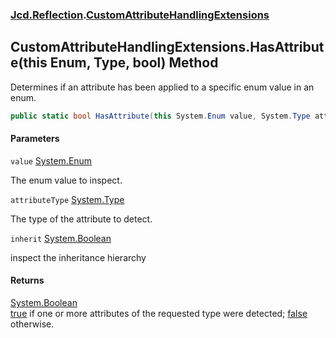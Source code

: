 ### [Jcd.Reflection](Jcd.Reflection.md 'Jcd.Reflection').[CustomAttributeHandlingExtensions](CustomAttributeHandlingExtensions.md 'Jcd.Reflection.CustomAttributeHandlingExtensions')

## CustomAttributeHandlingExtensions.HasAttribute(this Enum, Type, bool) Method

Determines if an attribute has been applied to a specific enum value in an enum.

```csharp
public static bool HasAttribute(this System.Enum value, System.Type attributeType, bool inherit=false);
```

#### Parameters

<a name='Jcd.Reflection.CustomAttributeHandlingExtensions.HasAttribute(thisSystem.Enum,System.Type,bool).value'></a>

`value` [System.Enum](https://docs.microsoft.com/en-us/dotnet/api/System.Enum 'System.Enum')

The enum value to inspect.

<a name='Jcd.Reflection.CustomAttributeHandlingExtensions.HasAttribute(thisSystem.Enum,System.Type,bool).attributeType'></a>

`attributeType` [System.Type](https://docs.microsoft.com/en-us/dotnet/api/System.Type 'System.Type')

The type of the attribute to detect.

<a name='Jcd.Reflection.CustomAttributeHandlingExtensions.HasAttribute(thisSystem.Enum,System.Type,bool).inherit'></a>

`inherit` [System.Boolean](https://docs.microsoft.com/en-us/dotnet/api/System.Boolean 'System.Boolean')

inspect the inheritance hierarchy

#### Returns

[System.Boolean](https://docs.microsoft.com/en-us/dotnet/api/System.Boolean 'System.Boolean')  
[true](https://docs.microsoft.com/en-us/dotnet/csharp/language-reference/builtin-types/bool 'https://docs.microsoft.com/en-us/dotnet/csharp/language-reference/builtin-types/bool')
if one or more attributes of the requested type were
detected; [false](https://docs.microsoft.com/en-us/dotnet/csharp/language-reference/builtin-types/bool 'https://docs.microsoft.com/en-us/dotnet/csharp/language-reference/builtin-types/bool')
otherwise.